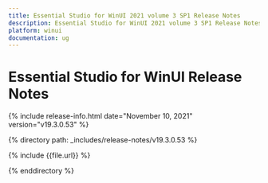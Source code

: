 ```yaml
---
title: Essential Studio for WinUI 2021 volume 3 SP1 Release Notes  
description: Essential Studio for WinUI 2021 volume 3 SP1 Release Notes  
platform: winui
documentation: ug
---
```


# Essential Studio for WinUI  Release Notes  

{% include release-info.html date="November 10, 2021"  version="v19.3.0.53" %} 


{% directory path: _includes/release-notes/v19.3.0.53 %}

{% include {{file.url}} %}

{% enddirectory %}